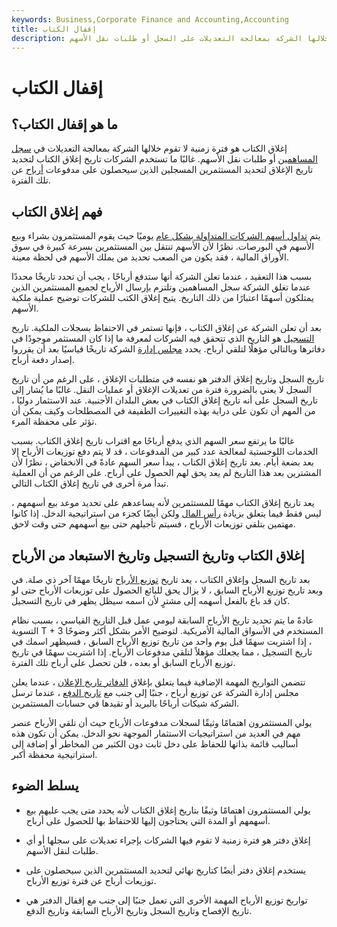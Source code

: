 ```yaml
---
keywords: Business,Corporate Finance and Accounting,Accounting
title: إقفال الكتاب
description: إغلاق الكتاب هو فترة زمنية لا تقوم خلالها الشركة بمعالجة التعديلات على السجل أو طلبات نقل الأسهم.
---
```


# إقفال الكتاب
## ما هو إقفال الكتاب؟

إغلاق الكتاب هو فترة زمنية لا تقوم خلالها الشركة بمعالجة التعديلات في [سجل المساهمين](/shareholder-register) أو طلبات نقل الأسهم. غالبًا ما تستخدم الشركات تاريخ إغلاق الكتاب لتحديد تاريخ الإغلاق لتحديد المستثمرين المسجلين الذين سيحصلون على مدفوعات [أرباح](/dividend) عن تلك الفترة.

## فهم إغلاق الكتاب

يتم [تداول أسهم الشركات المتداولة بشكل عام](/publiccompany) يوميًا حيث يقوم المستثمرون بشراء وبيع الأسهم في البورصات. نظرًا لأن الأسهم تنتقل بين المستثمرين بسرعة كبيرة في سوق الأوراق المالية ، فقد يكون من الصعب تحديد من يملك الأسهم في لحظة معينة.

بسبب هذا التعقيد ، عندما تعلن الشركة أنها ستدفع أرباحًا ، يجب أن تحدد تاريخًا محددًا عندما تغلق الشركة سجل المساهمين وتلتزم بإرسال الأرباح لجميع المستثمرين الذين يمتلكون أسهمًا اعتبارًا من ذلك التاريخ. يتيح إغلاق الكتب للشركات توضيح عملية ملكية الأسهم.

بعد أن تعلن الشركة عن إغلاق الكتاب ، فإنها تستمر في الاحتفاظ بسجلات الملكية. تاريخ [التسجيل](/recorddate) هو التاريخ الذي تتحقق فيه الشركات لمعرفة ما إذا كان المستثمر موجودًا في دفاترها وبالتالي مؤهلًا لتلقي أرباح. يحدد [مجلس إدارة](/boardofdirectors) الشركة تاريخًا قياسيًا بعد أن يقرروا إصدار دفعة أرباح.

تاريخ السجل وتاريخ إغلاق الدفتر هو نفسه في متطلبات الإغلاق ، على الرغم من أن تاريخ السجل لا يعني بالضرورة فترة من تعديلات الإغلاق أو عمليات النقل. غالبًا ما يُشار إلى تاريخ السجل على أنه تاريخ إغلاق الكتاب في بعض البلدان الأجنبية. عند الاستثمار دوليًا ، من المهم أن تكون على دراية بهذه التغييرات الطفيفة في المصطلحات وكيف يمكن أن تؤثر على محفظة المرء.

غالبًا ما يرتفع سعر السهم الذي يدفع أرباحًا مع اقتراب تاريخ إغلاق الكتاب. بسبب الخدمات اللوجستية لمعالجة عدد كبير من المدفوعات ، قد لا يتم دفع توزيعات الأرباح إلا بعد بضعة أيام. بعد تاريخ إغلاق الكتاب ، يبدأ سعر السهم عادةً في الانخفاض ، نظرًا لأن المشترين بعد هذا التاريخ لم يعد يحق لهم الحصول على أرباح. على الرغم من أن العملية تبدأ مرة أخرى في تاريخ إغلاق الكتاب التالي.

يعد تاريخ إغلاق الكتاب مهمًا للمستثمرين لأنه يساعدهم على تحديد موعد بيع أسهمهم ، ليس فقط فيما يتعلق بزيادة [رأس المال](/capitalappreciation) ولكن أيضًا كجزء من استراتيجية الدخل. إذا كانوا مهتمين بتلقي توزيعات الأرباح ، فسيتم تأجيلهم حتى بيع أسهمهم حتى وقت لاحق.

## إغلاق الكتاب وتاريخ التسجيل وتاريخ الاستبعاد من الأرباح

بعد تاريخ السجل وإغلاق الكتاب ، يعد تاريخ [توزيع الأرباح](/ex-dividend) تاريخًا مهمًا آخر ذي صلة. في وبعد تاريخ توزيع الأرباح السابق ، لا يزال يحق للبائع الحصول على توزيعات الأرباح حتى لو كان قد باع بالفعل أسهمه إلى مشترٍ لأن اسمه سيظل يظهر في تاريخ التسجيل.

عادةً ما يتم تحديد تاريخ الأرباح السابقة ليومي عمل قبل التاريخ القياسي ، بسبب نظام التسوية T + 3 المستخدم في الأسواق المالية الأمريكية. لتوضيح الأمر بشكل أكثر وضوحًا ، إذا اشتريت سهمًا قبل يوم واحد من تاريخ توزيع الأرباح السابق ، فسيظهر اسمك في تاريخ التسجيل ، مما يجعلك مؤهلاً لتلقي مدفوعات الأرباح. إذا اشتريت سهمًا في تاريخ توزيع الأرباح السابق أو بعده ، فلن تحصل على أرباح تلك الفترة.

تتضمن التواريخ المهمة الإضافية فيما يتعلق بإغلاق [الدفاتر تاريخ الإعلان](/declarationdate) ، عندما يعلن مجلس إدارة الشركة عن توزيع أرباح ، جنبًا إلى جنب مع [تاريخ الدفع](/paymentdate) ، عندما ترسل الشركة شيكات أرباحًا بالبريد أو تقيدها في حسابات المستثمرين.

يولي المستثمرون اهتمامًا وثيقًا لسجلات مدفوعات الأرباح حيث أن تلقي الأرباح عنصر مهم في العديد من استراتيجيات الاستثمار الموجهة نحو الدخل. يمكن أن تكون هذه أساليب قائمة بذاتها للحفاظ على دخل ثابت دون الكثير من المخاطر أو إضافة إلى استراتيجية محفظة أكبر.

## يسلط الضوء

- يولي المستثمرون اهتمامًا وثيقًا بتاريخ إغلاق الكتاب لأنه يحدد متى يجب عليهم بيع أسهمهم أو المدة التي يحتاجون إليها للاحتفاظ بها للحصول على أرباح.

- إغلاق دفتر هو فترة زمنية لا تقوم فيها الشركات بإجراء تعديلات على سجلها أو أي طلبات لنقل الأسهم.

- يستخدم إغلاق دفتر أيضًا كتاريخ نهائي لتحديد المستثمرين الذين سيحصلون على توزيعات أرباح عن فترة توزيع الأرباح.

- تواريخ توزيع الأرباح المهمة الأخرى التي تعمل جنبًا إلى جنب مع إقفال الدفتر هي تاريخ الإفصاح وتاريخ السجل وتاريخ الأرباح السابقة وتاريخ الدفع.

